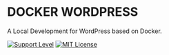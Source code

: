 # DOCKER WORDPRESS

A Local Development for WordPress based on Docker.

[![Support Level](https://img.shields.io/badge/support-stable-blue.svg)](#support-level) [![MIT License](https://img.shields.io/github/license/10up/wp-local-docker.svg)](https://github.com/duyngha/docker-wordpress/blob/master/LICENSE)